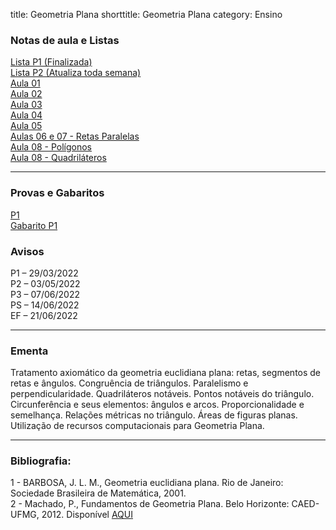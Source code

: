 title: Geometria Plana
shorttitle: Geometria Plana
category: Ensino

### Notas de aula e Listas
[Lista P1 (Finalizada)]({static}/arquivos/P1:GP.pdf)  
[Lista P2 (Atualiza toda semana)]({static}/arquivos/P2:GP.pdf)  
[Aula 01]({static}/arquivos/Aula_01_GP.pdf)  
[Aula 02]({static}/arquivos/Aula_02_GP.pdf)  
[Aula 03]({static}/arquivos/Aula_03_GP.pdf)  
[Aula 04]({static}/arquivos/Aula_04_GP.pdf)  
[Aula 05]({static}/arquivos/Aula_05_GP.pdf)  
[Aulas 06 e 07 - Retas Paralelas]({static}/arquivos/Aula_06_07_GP.pdf)  
[Aula 08 - Polígonos]({static}/arquivos/Aula_08_Poligonos.pdf)  
[Aula 08 - Quadriláteros]({static}/arquivos/Aula_08_Quadrilateros.pdf)  

---
### Provas e Gabaritos
[P1]({static}/arquivos/P1_GP.pdf)  
[Gabarito P1]({static}/arquivos/P1_Gabarito_GP.pdf)  


### Avisos

P1 – 29/03/2022  
P2 – 03/05/2022  
P3 – 07/06/2022  
PS – 14/06/2022  
EF – 21/06/2022

---

### Ementa

Tratamento axiomático da geometria euclidiana plana: retas, segmentos de retas e ângulos.
Congruência de triângulos. Paralelismo e perpendicularidade. Quadriláteros notáveis. Pontos notáveis
do triângulo. Circunferência e seus elementos: ângulos e arcos. Proporcionalidade e semelhança.
Relações métricas no triângulo. Áreas de figuras planas. Utilização de recursos computacionais para
Geometria Plana.

---

### Bibliografia:
1 - BARBOSA, J. L. M., Geometria euclidiana plana. Rio de Janeiro: Sociedade Brasileira de
Matemática, 2001.  
2 - Machado, P., Fundamentos de Geometria Plana. Belo Horizonte: CAED-UFMG, 2012. Disponível [AQUI](https://www.ime.usp.br/~afisher/ps/MAT0230/Fundamentos_de_geometria_planaMachado.pdf)
